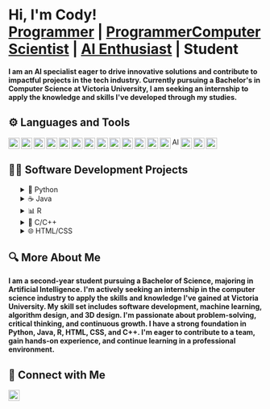 <h1>Hi, I'm Cody!<br/>
<a href="https://github.com/Cody-Alexander">Programmer</a> | 
<a href="https://www.linkedin.com/in/cody-alexander-833536317/">ProgrammerComputer Scientist</a> | 
<a href="https://www.linkedin.com/in/cody-alexander-833536317/">AI Enthusiast</a> | 
Student</h1>

<p><b>I am an AI specialist eager to drive innovative solutions and contribute to impactful projects in the tech industry. Currently pursuing a Bachelor's in Computer Science at Victoria University, I am seeking an internship to apply the knowledge and skills I've developed through my studies.</b></p>

<h2>⚙️ Languages and Tools</h2>

<p>
<img align="left" alt="Python" width="22px" src="https://cdn.jsdelivr.net/gh/devicons/devicon/icons/python/python-original.svg" />                   
<img align="left" alt="JavaScript" width="22px" src="https://cdn.jsdelivr.net/gh/devicons/devicon/icons/javascript/javascript-original.svg" />                   
<img align="left" alt="Java" width="22px" src="https://cdn.jsdelivr.net/gh/devicons/devicon/icons/java/java-original.svg" />                   
<img align="left" alt="R" width="22px" src="https://cdn.jsdelivr.net/gh/devicons/devicon/icons/r/r-original.svg" />                   
<img align="left" alt="C++" width="22px" src="https://cdn.jsdelivr.net/gh/devicons/devicon/icons/cplusplus/cplusplus-original.svg" />                   
<img align="left" alt="HTML" width="22px" src="https://cdn.jsdelivr.net/gh/devicons/devicon/icons/html5/html5-original.svg" />                   
<img align="left" alt="CSS" width="22px" src="https://cdn.jsdelivr.net/gh/devicons/devicon/icons/css3/css3-original.svg" />                   
<img align="left" alt="PHP" width="22px" src="https://cdn.jsdelivr.net/gh/devicons/devicon/icons/php/php-original.svg" />                   
<img align="left" alt="SolidWorks" width="22px" src="https://github.com/Cody-Alexander/assets/blob/main/images.png" />
<img align="left" alt="Fusion 360" width="22px" src="https://img.icons8.com/color/48/000000/autodesk-fusion-360.png" />                   
<img align="left" alt="Blender" width="22px" src="https://cdn.jsdelivr.net/gh/devicons/devicon/icons/blender/blender-original.svg" />                   
<img align="left" alt="Meshmixer" width="22px" src="https://github.com/Cody-Alexander/assets/blob/main/20035465_1622642059E81meshmixer.png" />                                                   
<img align="left" alt="RStudio" width="22px" src="https://cdn.jsdelivr.net/gh/devicons/devicon/icons/rstudio/rstudio-original.svg" />                   
<img align="left" alt="Altium Designer" width="14px" src="https://github.com/Cody-Alexander/assets/blob/main/AD22_logo%20white.png" />
<img align="left" alt="PyTorch" width="22px" src="https://cdn.jsdelivr.net/gh/devicons/devicon/icons/pytorch/pytorch-original.svg" />                   
<img align="left" alt="SQL" width="22px" src="https://cdn.jsdelivr.net/gh/devicons/devicon/icons/mysql/mysql-original.svg" />                   
<img align="left" alt="TensorFlow" width="22px" src="https://cdn.jsdelivr.net/gh/devicons/devicon/icons/tensorflow/tensorflow-original.svg" />                   
</p>
<br clear="left"/>

<h2>👨‍💻 Software Development Projects</h2>

<ul>
  <details>
  <summary>🐍 Python</summary>
  
  - [Data analysis and manipulation examples]()
  
</details>

<details>
  <summary>☕ Java</summary>
  
  - [Project1]()
  
</details>

<details>
  <summary>📊 R</summary>
  
  - [Data analysis and manipulation examples]()
  
</details>

<details>
  <summary>🔧 C/C++</summary>
  
  - [Autonomous Vehicle Challange (AVC)]()
  
</details>

<details>
  <summary>🌐 HTML/CSS</summary>
  
  - [NewZealand Rivers Website]()
  
</details>

</ul>

<h2>🔍 More About Me</h2>

<p><b>I am a second-year student pursuing a Bachelor of Science, majoring in Artificial Intelligence. I'm actively seeking an internship in the computer science industry to apply the skills and knowledge I've gained at Victoria University. My skill set includes software development, machine learning, algorithm design, and 3D design. I'm passionate about problem-solving, critical thinking, and continuous growth. I have a strong foundation in Python, Java, R, HTML, CSS, and C++. I'm eager to contribute to a team, gain hands-on experience, and continue learning in a professional environment.</b></p>

<h2>💬 Connect with Me</h2>

<p>
<a href="https://www.linkedin.com/in/cody-alexander-833536317/">
  <img align="left" alt="Cody Alexander | LinkedIn" width="22px" src="https://cdn.jsdelivr.net/npm/simple-icons@v3/icons/linkedin.svg" />
</a>
</p>

<br clear="left"/>
